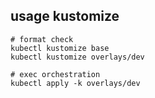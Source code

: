 
## usage kustomize

```base
# format check
kubectl kustomize base
kubectl kustomize overlays/dev

# exec orchestration
kubectl apply -k overlays/dev
```


